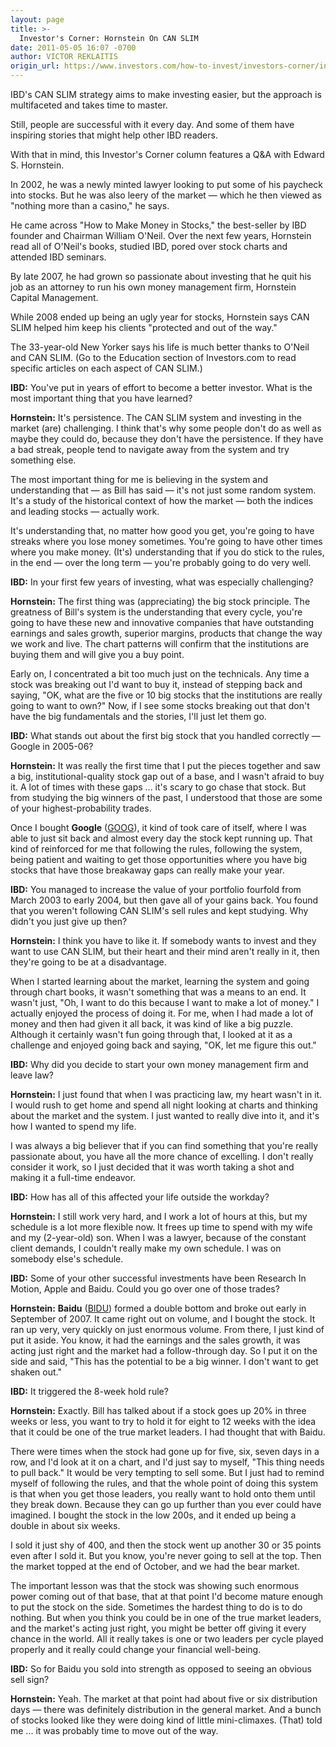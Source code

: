 ```yaml
---
layout: page
title: >-
  Investor's Corner: Hornstein On CAN SLIM
date: 2011-05-05 16:07 -0700
author: VICTOR REKLAITIS
origin_url: https://www.investors.com/how-to-invest/investors-corner/investors-corner-hornstein-on-can-slim
---
```





IBD's CAN SLIM strategy aims to make investing easier, but the approach is multifaceted and takes time to master.

  

Still, people are successful with it every day. And some of them have inspiring stories that might help other IBD readers.

  

With that in mind, this Investor's Corner column features a Q&A with Edward S. Hornstein.

  

In 2002, he was a newly minted lawyer looking to put some of his paycheck into stocks. But he was also leery of the market — which he then viewed as "nothing more than a casino," he says.

  

He came across "How to Make Money in Stocks," the best-seller by IBD founder and Chairman William O'Neil. Over the next few years, Hornstein read all of O'Neil's books, studied IBD, pored over stock charts and attended IBD seminars.

  

By late 2007, he had grown so passionate about investing that he quit his job as an attorney to run his own money management firm, Hornstein Capital Management.

  

While 2008 ended up being an ugly year for stocks, Hornstein says CAN SLIM helped him keep his clients "protected and out of the way."

  

The 33-year-old New Yorker says his life is much better thanks to O'Neil and CAN SLIM. (Go to the Education section of Investors.com to read specific articles on each aspect of CAN SLIM.)

  

**IBD:** You've put in years of effort to become a better investor. What is the most important thing that you have learned?

  

**Hornstein:** It's persistence. The CAN SLIM system and investing in the market (are) challenging. I think that's why some people don't do as well as maybe they could do, because they don't have the persistence. If they have a bad streak, people tend to navigate away from the system and try something else.

  

The most important thing for me is believing in the system and understanding that — as Bill has said — it's not just some random system. It's a study of the historical context of how the market — both the indices and leading stocks — actually work.

  

It's understanding that, no matter how good you get, you're going to have streaks where you lose money sometimes. You're going to have other times where you make money. (It's) understanding that if you do stick to the rules, in the end — over the long term — you're probably going to do very well.

  

**IBD:** In your first few years of investing, what was especially challenging?

  

**Hornstein:** The first thing was (appreciating) the big stock principle. The greatness of Bill's system is the understanding that every cycle, you're going to have these new and innovative companies that have outstanding earnings and sales growth, superior margins, products that change the way we work and live. The chart patterns will confirm that the institutions are buying them and will give you a buy point.

  

Early on, I concentrated a bit too much just on the technicals. Any time a stock was breaking out I'd want to buy it, instead of stepping back and saying, "OK, what are the five or 10 big stocks that the institutions are really going to want to own?" Now, if I see some stocks breaking out that don't have the big fundamentals and the stories, I'll just let them go.

  

**IBD:** What stands out about the first big stock that you handled correctly — Google in 2005-06?

  

**Hornstein:** It was really the first time that I put the pieces together and saw a big, institutional-quality stock gap out of a base, and I wasn't afraid to buy it. A lot of times with these gaps ... it's scary to go chase that stock. But from studying the big winners of the past, I understood that those are some of your highest-probability trades.

  

Once I bought **Google** ([GOOG](https://research.investors.com/quote.aspx?symbol=GOOG)), it kind of took care of itself, where I was able to just sit back and almost every day the stock kept running up. That kind of reinforced for me that following the rules, following the system, being patient and waiting to get those opportunities where you have big stocks that have those breakaway gaps can really make your year.

  

**IBD:** You managed to increase the value of your portfolio fourfold from March 2003 to early 2004, but then gave all of your gains back. You found that you weren't following CAN SLIM's sell rules and kept studying. Why didn't you just give up then?

  

**Hornstein:** I think you have to like it. If somebody wants to invest and they want to use CAN SLIM, but their heart and their mind aren't really in it, then they're going to be at a disadvantage.

  

When I started learning about the market, learning the system and going through chart books, it wasn't something that was a means to an end. It wasn't just, "Oh, I want to do this because I want to make a lot of money." I actually enjoyed the process of doing it. For me, when I had made a lot of money and then had given it all back, it was kind of like a big puzzle. Although it certainly wasn't fun going through that, I looked at it as a challenge and enjoyed going back and saying, "OK, let me figure this out."

  

**IBD:** Why did you decide to start your own money management firm and leave law?

  

**Hornstein:** I just found that when I was practicing law, my heart wasn't in it. I would rush to get home and spend all night looking at charts and thinking about the market and the system. I just wanted to really dive into it, and it's how I wanted to spend my life.

  

I was always a big believer that if you can find something that you're really passionate about, you have all the more chance of excelling. I don't really consider it work, so I just decided that it was worth taking a shot and making it a full-time endeavor.

  

**IBD:** How has all of this affected your life outside the workday?

  

**Hornstein:** I still work very hard, and I work a lot of hours at this, but my schedule is a lot more flexible now. It frees up time to spend with my wife and my (2-year-old) son. When I was a lawyer, because of the constant client demands, I couldn't really make my own schedule. I was on somebody else's schedule.

  

**IBD:** Some of your other successful investments have been Research In Motion, Apple and Baidu. Could you go over one of those trades?

  

**Hornstein:** **Baidu** ([BIDU](https://research.investors.com/quote.aspx?symbol=BIDU)) formed a double bottom and broke out early in September of 2007. It came right out on volume, and I bought the stock. It ran up very, very quickly on just enormous volume. From there, I just kind of put it aside. You know, it had the earnings and the sales growth, it was acting just right and the market had a follow-through day. So I put it on the side and said, "This has the potential to be a big winner. I don't want to get shaken out."

  

**IBD:** It triggered the 8-week hold rule?

  

**Hornstein:** Exactly. Bill has talked about if a stock goes up 20% in three weeks or less, you want to try to hold it for eight to 12 weeks with the idea that it could be one of the true market leaders. I had thought that with Baidu.

  

There were times when the stock had gone up for five, six, seven days in a row, and I'd look at it on a chart, and I'd just say to myself, "This thing needs to pull back." It would be very tempting to sell some. But I just had to remind myself of following the rules, and that the whole point of doing this system is that when you get those leaders, you really want to hold onto them until they break down. Because they can go up further than you ever could have imagined. I bought the stock in the low 200s, and it ended up being a double in about six weeks.

  

I sold it just shy of 400, and then the stock went up another 30 or 35 points even after I sold it. But you know, you're never going to sell at the top. Then the market topped at the end of October, and we had the bear market.

  

The important lesson was that the stock was showing such enormous power coming out of that base, that at that point I'd become mature enough to put the stock on the side. Sometimes the hardest thing to do is to do nothing. But when you think you could be in one of the true market leaders, and the market's acting just right, you might be better off giving it every chance in the world. All it really takes is one or two leaders per cycle played properly and it really could change your financial well-being.

  

**IBD:** So for Baidu you sold into strength as opposed to seeing an obvious sell sign?

  

**Hornstein:** Yeah. The market at that point had about five or six distribution days — there was definitely distribution in the general market. And a bunch of stocks looked like they were doing kind of little mini-climaxes. (That) told me ... it was probably time to move out of the way.




